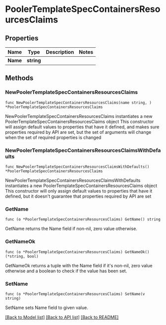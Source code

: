# PoolerTemplateSpecContainersResourcesClaims

## Properties

Name | Type | Description | Notes
------------ | ------------- | ------------- | -------------
**Name** | **string** |  | 

## Methods

### NewPoolerTemplateSpecContainersResourcesClaims

`func NewPoolerTemplateSpecContainersResourcesClaims(name string, ) *PoolerTemplateSpecContainersResourcesClaims`

NewPoolerTemplateSpecContainersResourcesClaims instantiates a new PoolerTemplateSpecContainersResourcesClaims object
This constructor will assign default values to properties that have it defined,
and makes sure properties required by API are set, but the set of arguments
will change when the set of required properties is changed

### NewPoolerTemplateSpecContainersResourcesClaimsWithDefaults

`func NewPoolerTemplateSpecContainersResourcesClaimsWithDefaults() *PoolerTemplateSpecContainersResourcesClaims`

NewPoolerTemplateSpecContainersResourcesClaimsWithDefaults instantiates a new PoolerTemplateSpecContainersResourcesClaims object
This constructor will only assign default values to properties that have it defined,
but it doesn't guarantee that properties required by API are set

### GetName

`func (o *PoolerTemplateSpecContainersResourcesClaims) GetName() string`

GetName returns the Name field if non-nil, zero value otherwise.

### GetNameOk

`func (o *PoolerTemplateSpecContainersResourcesClaims) GetNameOk() (*string, bool)`

GetNameOk returns a tuple with the Name field if it's non-nil, zero value otherwise
and a boolean to check if the value has been set.

### SetName

`func (o *PoolerTemplateSpecContainersResourcesClaims) SetName(v string)`

SetName sets Name field to given value.



[[Back to Model list]](../README.md#documentation-for-models) [[Back to API list]](../README.md#documentation-for-api-endpoints) [[Back to README]](../README.md)


